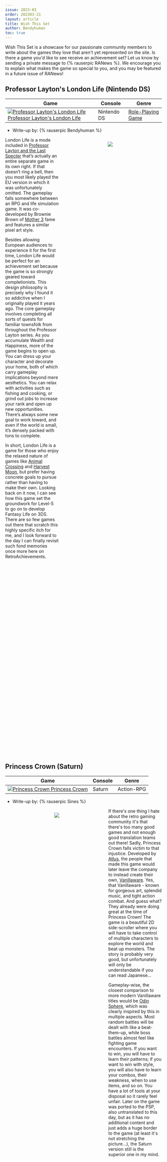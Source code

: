 ```yaml
---
issue: 2023-03
order: 202303-21
layout: article
title: Wish This Set
author: Bendyhuman
toc: true
---
```


Wish This Set is a showcase for our passionate community members to write about the games they love that aren't yet represented on the site. Is there a game you'd like to see receive an achievement set? Let us know by sending a private message to {% rauserpic RANews %}. We encourage you to explain what makes the game so special to you, and you may be featured in a future issue of RANews!

## Professor Layton's London Life (Nintendo DS)

| Game                                                                                                                                                                                                                                                                             | Console     | Genre                                                       |
| -------------------------------------------------------------------------------------------------------------------------------------------------------------------------------------------------------------------------------------------------------------------------------- | ----------- | ----------------------------------------------------------- |
| <a class="gameicon-link" href="https://retroachievements.org/game/15615" target="_blank" rel="noopener"> <img class="gameicon" src="https://media.retroachievements.org/Images/040171.png" alt="Professor Layton's London Life"> <span>Professor Layton's London Life</span></a> | Nintendo DS | [Role-Playing Game](https://retroachievements.org/game/902) |

* Write-up by: {% rauserpic Bendyhuman %}

<figure style="text-align:center;float:right;width:50%;height:50%">
<img src="https://media.retroachievements.org/Images/052898.png">
<figcaption></figcaption>
</figure>

London Life is a mode included in [Professor Layton and the Last Specter](https://retroachievements.org/game/7601) that’s actually an entire separate game in its own right. If that doesn’t ring a bell, then you most likely played the EU version in which it was unfortunately omitted. The gameplay falls somewhere between an RPG and life simulation game. It was co-developed by Brownie Brown of [Mother 3](https://retroachievements.org/game/677) fame and features a similar pixel art style.

Besides allowing European audiences to experience it for the first time, London Life would be perfect for an achievement set because the game is so strongly geared toward completionists. This design philosophy is precisely why I found it so addictive when I originally played it years ago. The core gameplay involves completing all sorts of quests for familiar townsfolk from throughout the Professor Layton series. As you accumulate Wealth and Happiness, more of the game begins to open up. You can dress up your character and decorate your home, both of which carry gameplay implications beyond mere aesthetics. You can relax with activities such as fishing and cooking, or grind out jobs to increase your rank and open up new opportunities. There’s always some new goal to work toward, and even if the world is small, it’s densely packed with tons to complete.

In short, London Life is a game for those who enjoy the relaxed nature of games like [Animal Crossing](https://retroachievements.org/game/10835) and [Harvest Moon](https://retroachievements.org/game/934), but prefer having concrete goals to pursue rather than having to make their own. Looking back on it now, I can see how this game set the groundwork for Level-5 to go on to develop Fantasy Life on 3DS. There are so few games out there that scratch this highly specific itch for me, and I look forward to the day I can finally revisit such fond memories once more here on RetroAchievements.
<br clear="right"/>

## Princess Crown (Saturn)

| Game                                                                                                                                                                                                                                             | Console | Genre      |
| ------------------------------------------------------------------------------------------------------------------------------------------------------------------------------------------------------------------------------------------------ | ------- | ---------- |
| <a class="gameicon-link" href="https://retroachievements.org/game/14543" target="_blank" rel="noopener"> <img class="gameicon" src="https://media.retroachievements.org/Images/041195.png" alt="Princess Crown"> <span>Princess Crown</span></a> | Saturn  | Action-RPG |

* Write-up by: {% rauserpic Sines %}

<figure style="text-align:center;float:left;width:50%;height:50%">
<img src="http://www.hardcoregaming101.net/wp-content/uploads/2017/05/princesscrown-8.png">
<figcaption></figcaption>
</figure>

If there's one thing I hate about the retro gaming community it's that there's too many good games and not enough good translation teams out there! Sadly, Princess Crown falls victim to that injustice. Developed by [Atlus](https://retroachievements.org/game/9506), the people that made this game would later leave the company to instead create their own, [Vanillaware](https://retroachievements.org/game/21793). Yes, that Vanillaware - known for gorgeous art, splendid music, and tight action combat. And guess what? They already were doing great at the time of Princess Crown! The game is a beautiful 2D side-scroller where you will have to take control of multiple characters to explore the world and beat up monsters. The story is probably very good, but unfortunately will only be understandable if you can read Japanese...

Gameplay-wise, the closest comparison to more modern Vanillaware titles would be [Odin Sphere](https://retroachievements.org/game/2666), which was clearly inspired by this in multiple aspects. Most random battles will be dealt with like a beat-them-up, while boss battles almost feel like fighting game encounters. If you want to win, you will have to learn their patterns; if you want to win with style, you will also have to learn your combos, their weakness, when to use items, and so on. You have a lot of tools at your disposal so it rarely feel unfair. Later on the game was ported to the PSP, also untranslated to this day, but as it has no additional content and just adds a huge border to the game (at least it's not stretching the picture...), the Saturn version still is the superior one in my mind.

<br clear="left"/>

## Fort Boyard (Game Boy Color)

| Game                                                                                                                                                                                                                                      | Console        | Genre                 |
| ----------------------------------------------------------------------------------------------------------------------------------------------------------------------------------------------------------------------------------------- | -------------- | --------------------- |
| <a class="gameicon-link" href="https://retroachievements.org/game/6154" target="_blank" rel="noopener"> <img class="gameicon" src="https://media.retroachievements.org/Images/025584.png" alt="Fort Boyard"> <span>Fort Boyard</span></a> | Game Boy Color | Board Game, Card Game |

* Write-up by: {% rauserpic Sutarion %}

<figure style="text-align:center;float:right;width:50%;height:50%">
<img src="https://media.retroachievements.org/Images/025583.png">
<figcaption></figcaption>
</figure>

Fort Boyard is based on a French TV show I enjoyed as a kid. Both the game and show take place on the eponymous 19th century fortification located off the coast of France. You play as a team of four contestants tasked with finding ten keys. Once all the keys are collected, the team may enter the treasure room which is guarded by tigers. The goal is to collect as much gold as you can without letting the tigers get to your contestants.

The game plays as an action-platformer in which you control one of the four contestants. Each contestant has an hourglass time that essentially represents their health. Spending time in the room or taking damage will reduce the amount of time that contestant has left. If they lose all their time, they are sent to jail and are no longer available for selection. Coins can be collected to be exchanged when taking damage so that you do not lose time.

The key to winning is to properly manage your contestants’ time so that all four can make it to the treasure room finale. Once there, you can use the remainder of your time collecting treasure while avoiding the tigers. The more time you’ve managed to save, the more time you can spend at the fountain collecting coins, but remember you need to make it past the tigers alive in order to keep those coins. At the end of the game, all the coins you’ve collected in the treasure room are added to your final score.

This game is relatively short, but is unique in that it is an action-platformer with a high score as the main goal. The short playthrough and high score goal lends well to leaderboard competition, and there is plenty of room for challenges in the game as well!

<br clear="right"/>

## Chronicles of Narnia, The: The Lion, The Witch and The Wardrobe (PlayStation 2)

| Game                                                                                                                                                                                                                                                                                                                                               | Console       | Genre                                                       |
| -------------------------------------------------------------------------------------------------------------------------------------------------------------------------------------------------------------------------------------------------------------------------------------------------------------------------------------------------- | ------------- | ----------------------------------------------------------- |
| <a class="gameicon-link" href="https://retroachievements.org/game/21863" target="_blank" rel="noopener"> <img class="gameicon" src="https://media.retroachievements.org/Images/000001.png" alt="Chronicles of Narnia, The: The Lion, The Witch and The Wardrobe"> <span>Chronicles of Narnia, The: The Lion, The Witch and The Wardrobe</span></a> | PlayStation 2 | [Action-Adventure](https://retroachievements.org/game/2702) |

* Write-up by: {% rauserpic coolscribble %}

<figure style="text-align:center;float:left;width:50%;height:50%">
<img src="https://i.ytimg.com/vi/ntXB_NhfH3Y/maxresdefault.jpg">
<figcaption></figcaption>
</figure>

It's surprising to me that this game only has 3 requests, which makes me think that maybe no one knows what the game is like or what it is about. I played it lots of years ago but I still have some really amazing memories of playing the game.

What is the game like? Think about it as a LEGO game. You have the 4 siblings who you lead through the happenings of the movie. So you start with Lucy and Edmund in Narnia, where you go around and try to solve logic puzzles by doing stuff they excel at. I don't remember it exactly, but I would think Lucy and Edmund are light, so they can go over branches without breaking them, and similar stuff like that. There are lots of collectibles in all levels, breakable stuff and such. You buy upgrades for your characters for in-game money. You can also perform team-up attacks where you hold hands and do something cool. But the biggest selling point is the ending where you have the battle of all supernatural beasts which you can control.

The set could be easy since it might just be collectibles for every stage, some damageless maybe, defeating with only certain character, all upgrades and such. There is even a second one, Prince Caspian. I haven't tried that one, but it also looks fun.

<br clear="left"/>

## X-COM: UFO Defense (PlayStation)

| Game                                                                                                                                                                                                                                                     | Console     | Genre                                               |
| -------------------------------------------------------------------------------------------------------------------------------------------------------------------------------------------------------------------------------------------------------- | ----------- | --------------------------------------------------- |
| <a class="gameicon-link" href="https://retroachievements.org/game/13493" target="_blank" rel="noopener"> <img class="gameicon" src="https://media.retroachievements.org/Images/025397.png" alt="X-COM: UFO Defense"> <span>X-COM: UFO Defense</span></a> | PlayStation | [Strategy](https://retroachievements.org/game/3074) |

* Writeup by: {% rauserpic Coloradohusky %}

<figure style="text-align:center;float:right;width:50%;height:50%">
<img src="https://media.retroachievements.org/Images/025396.png">
<figcaption></figcaption>
</figure>

X-COM: UFO Defense (known as UFO: Enemy Unknown in Europe) is a science fiction tactical strategy game where one plays as the director of X-COM, the shadow organization that attempts to fight back against the alien invasion, and eventually destroy their leader and end their reign of terror. Developed by Mythos Games, published by Microprose, and released for DOS in 1994 and subsequently ported to PlayStation the next year, X-COM is hailed as one of the best games of all time, and it's quite surprising that this legendary game does not yet have a set.

The Geoscape is where you prepare for the war and ready your troops - see an overview of the map, which displays alien bases, alien activity, UFOs, and your own bases and aircraft. You can order supplies, trade with the black market, conduct research, send troops on missions, and more, with each founding nation increasing or decreasing their funding based on how well they think you're doing as leader of X-COM.

The Battlescape is where the action begins - send your troops out into battle, as you and the enemy take turns, hoping to either complete your objective or prevent you from succeeding. If you are unprepared, the alien forces could wipe you out in the blink of an eye, sending you home empty-handed and with the weight of your troopers' lives hanging over you.

This game is a classic for a reason, and I highly, highly recommend it.

<br clear="right"/>

## Mouryou Senki Madara (NES)

| Game                                                                                                                                                                                                                                                        | Console | Genre                                                       |
| ----------------------------------------------------------------------------------------------------------------------------------------------------------------------------------------------------------------------------------------------------------- | ------- | ----------------------------------------------------------- |
| <a class="gameicon-link" href="https://retroachievements.org/game/3820" target="_blank" rel="noopener"> <img class="gameicon" src="https://media.retroachievements.org/Images/035936.png" alt="Mouryou Senki Madara"> <span>Mouryou Senki Madara</span></a> | NES     | [Role-Playing Game](https://retroachievements.org/game/902) |

* Writeup by: {% rauserpic malasdair %}

<figure style="text-align:center;float:left;width:50%;height:50%">
<img src="https://media.retroachievements.org/Images/035934.png">
<figcaption></figcaption>
</figure>

Do you know how many JRPGs there are on the NES? Probably fewer than you think. Most of them have been translated into English by this point, at least - and there's a big Konami one that still hasn't gotten a set!

Mouryou Senki Madara is a light-tactical turn-based RPG developed and published by Konami. Based on a seinen manga which did see a brief English release, it's about a young boy with a prosthetic limb on a quest to kill his evil warlord father. Combat seems to happen automatically, but you have a lot of control over your party and their loadout. The [translation](https://www.romhacking.net/translations/1047/) is thorough and complete, a classic Aeon Genesis piece of work, and the cartridge uses the same sound chip as the glorious [Japanese version of Castlevania III](https://retroachievements.org/game/5783) did, so fine chiptunes abound.

The supply of NES JRPGs is drying up fast. Any dev looking to get in before it's too late should snatch this one up and give it the set it deserves!

<br clear="left"/>

## SD Gundam Gaiden - Knight Gundam Monogatari (NES)

| Game                                                                                                                                                                                                                                                                                                      | Console | Genre                                                       |
| --------------------------------------------------------------------------------------------------------------------------------------------------------------------------------------------------------------------------------------------------------------------------------------------------------- | ------- | ----------------------------------------------------------- |
| <a class="gameicon-link" href="https://retroachievements.org/game/7522" target="_blank" rel="noopener"> <img class="gameicon" src="https://media.retroachievements.org/Images/038459.png" alt="SD Gundam Gaiden - Knight Gundam Monogatari"> <span>SD Gundam Gaiden - Knight Gundam Monogatari</span></a> | NES     | [Role-Playing Game](https://retroachievements.org/game/902) |

* Writeup by: {% rauserpic Whynot15 %}

<figure style="text-align:center;float:right;width:50%;height:50%">
<img src="https://media.retroachievements.org/Images/038458.png">
<figcaption></figcaption>
</figure>

SD Gundam (also known as Super Deformed Gundam) is a spinoff branch of the popular Gundam brand. It differentiates itself from the standard Gundams with its iconic chibi-like versions of fan-favorite mobile suits and the mecha being actual characters, rather than vehicles piloted by humans. While the stories don't always shy away from darker themes (one villainous mecha is even called Satan Gundam), even the more "serious" ones tend to be lighter affairs than Gundam's typical space opera war plots. It's also used to play around with a wide variety of settings, consisting of modern-day, Saturday morning cartoon style shows, parody mangas, fantasy settings, and much more.

Knight Gundam is one of the recurring SD spinoffs and characters, where a Gundam knight named...Gundam Knight, ventures on a trope-heavy, NES JRPG-inspired adventure, where he meets allies, fights enemies that look like a mashup of [Dragon Quest](https://retroachievements.org/game/1471) and Gundam, and overall attempts to thwart the evil Satan Gundam and a variety of henchmen and evildoers.

Why should you want a set for this game?

1) It's (now) in English! - A fully playable [English translation](https://www.romhacking.net/translations/5482/) released a few years ago. Who doesn't love exploring a Japan-exclusive title without needing to rely on clumsy translation services or referring to a guide?
2) Children's Card Games! - Carddass, a massive trading card game for Bandai in real life, is fully incorporated into this game. You can buy cards and engage in card-to-card combat with a ton of characters. There's even a secret area hinted at by obtaining all the cards in the game (not to mention the achievement potential the cards provide).
3) The Mystery - Something really cool about achievements is it gives players and developers alike a reason to explore nooks and crannies of more obscure games. There's fairly minimal info on this game and certain sidequests have little information. For instance, there's a optional item in a cave you are warned NOT to take. But taking it seems to have no affect, and the item itself can't be used. An interested dev could potential shed some light on this or other achievement-worthy features that may otherwise never be public knowledge with the enticement of achievements.

<br clear="right"/>

## Thousand Arms (PlayStation)

| Game                                                                                                                                                                                                                                           | Console     | Genre                                                       |
| ---------------------------------------------------------------------------------------------------------------------------------------------------------------------------------------------------------------------------------------------- | ----------- | ----------------------------------------------------------- |
| <a class="gameicon-link" href="https://retroachievements.org/game/11372" target="_blank" rel="noopener"> <img class="gameicon" src="https://media.retroachievements.org/Images/053468.png" alt="Thousand Arms"> <span>Thousand Arms</span></a> | PlayStation | [Role-Playing Game](https://retroachievements.org/game/902) |

* Writeup by: {% rauserpic ladynadiad %}

<figure style="text-align:center;float:left;width:50%;height:50%">
<img src="https://media.retroachievements.org/Images/046299.png">
<figcaption></figcaption>
</figure>

Thousand Arms is definitely a rather unique game. It's a combination of turn based RPG and dating sim. That may sound like a strange combination but it works here. You play as Meis Triumph, a Spirit Blacksmith apprentice. Spirit Blacksmiths grow in skill by gaining the affection of the ladies they meet. Good thing Meis is a flirt and womanizer.

As you progress you take the girls out on dates to try and increase their affection and as their affection increases, Meis' ability to make more powerful weapons increases. Otherwise the game is pretty normal turn based RPG fare. The story itself is goofy and doesn't try to be in the least bit serious. It's also anime styled and contains some anime cutscenes even. The art is quite nice for PS1 and the music is great too.

Overall Thousand Arms is a very unique and fun RPG with a nice spin of adding dating sim mechanics to the normal fare and a fun story. While it isn't the game for you if you want a serious and emotional story, it's a very solid game for those looking for something silly and lighthearted that makes zero effort to be serious even if the events in the plot are serious to the characters. Whoever ends up making a set for this should have lots of fun with it and so will players once it has a set!

<br clear="left"/>

## Fate/Extra (PlayStation Portable)

| Game                                                                                                                                                                                                                                     | Console              | Genre             |
| ---------------------------------------------------------------------------------------------------------------------------------------------------------------------------------------------------------------------------------------- | -------------------- | ----------------- |
| <a class="gameicon-link" href="https://retroachievements.org/game/18159" target="_blank" rel="noopener"> <img class="gameicon" src="https://media.retroachievements.org/Images/051910.png" alt="Fate/Extra"> <span>Fate/Extra</span></a> | PlayStation Portable | Role-Playing Game |

* Writeup by: {% rauserpic Nepiki %}

<figure style="text-align:center;float:right;width:50%;height:50%">
<img src="https://media.retroachievements.org/Images/051908.png">
<figcaption></figcaption>
</figure>

I am a massive fan of the Fate series, as indicated by me having spent too much time on it... and money... mostly time though! But to an outsider, the franchise may seem a bit overwhelming with how many there are. Fear not, as Fate/Extra is a solid starting point that we retro achievers will especially enjoy! This is a secluded sub-series of RPG games making its debut on the PSP, featuring most staples established in the other parts of the franchise, such as the summoning of historical or mythological heroes in one of seven Servant Classes, duking it out one-on-one to be the final one standing and claim the prize waiting at the end. But it's not just a case of fighting the enemy and winning, but finding out the true name of your opponent to give you an edge in battle. The Servant Class names hide their identity, but knowing their true name will also reveal their weak spot they had in history. Think of something like once Achilles' true name is known, aiming for his heel is the way to go.

But not only is it important to learn the true name of your opponent's Servant, but also of your own. This game gives you the choice of three servants that are linked to the difficulty mode of the game, with Archer being the easiest and Caster the most difficult to play with. And while these difficulty modes are rightfully assigned to each of the Servants, it still is worth it to check the game out as all of them, as the bond between the main character and the Servant is one of the strongest points the game has. Together with the story, Fate/Extra is a tale of bonds, deepening the one you have with your own Servant while having people you may know being on opposing sides simply because that is how this Grail War works. Be prepared for loss, because when a Servant dies, their Master's life will come to an end as well.

But what I especially like about Fate/Extra is how information gathering is woven into the gameplay. Knowing your opponent truly is key, as the game features a rock-paper-scissors battle system with you not knowing what the opponent will do, but the better you get to know them, the more easy it becomes to recognize patterns and actually see what they are going to attack with. Admittedly it is a double-edged sword as it really sucks when you are fighting regular enemies and they do everything you didn't expect until you've fought them a few times. It still works fairly well though, and I do enjoy the contrast between gathering information in the school during day, and in the digital "dungeons" during night.

Oh, and this game has the most sick jazz tunes, so if that didn't convince you I don't know what will.

<br clear="right"/>

## Tom & Jerry Tales (Game Boy Advance)

| Game                                                                                                                                                                                                                                                  | Console          | Genre       |
| ----------------------------------------------------------------------------------------------------------------------------------------------------------------------------------------------------------------------------------------------------- | ---------------- | ----------- |
| <a class="gameicon-link" href="https://retroachievements.org/game/6188" target="_blank" rel="noopener"> <img class="gameicon" src="https://media.retroachievements.org/Images/025548.png" alt="Tom & Jerry Tales"> <span>Tom & Jerry Tales</span></a> | Game Boy Advance | Platforming |

* Writeup by: {% rauserpic TheJohanx %}

<figure style="text-align:center;float:left;width:50%;height:50%">
<img src="https://media.retroachievements.org/Images/025547.png">
<figcaption></figcaption>
</figure>

Tom & Jerry Tales is a platforming game released in 2006 based on the TV show of the same name. In this game we control Jerry across many areas of the famous house where their adventures unfold. The game has 2 types of gameplay: platforming and minigames. In the platforming segments, you have to collect all cheese pieces to move on from the zone while dodging enemies and hazards; if you die, you have to start over. As for the minigames, you have to beat Tom in them in order to continue.

I remember playing this game as a kid and having lots of fun. I always started a new game since I never wrote down my passwords (yeah, sadly this game uses passwords to continue your game). I never made it to the end, so I would love to have an excuse to replay this game which is pretty decent for a licensed one!

<br clear="left"/>